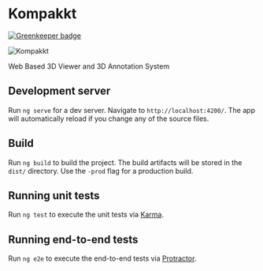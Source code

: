 # Kompakkt

[![Greenkeeper badge](https://badges.greenkeeper.io/DH-Cologne/Kompakkt.svg)](https://greenkeeper.io/)

![Kompakkt](src/assets/img/kompakkt-logo.png)

Web Based 3D Viewer and 3D Annotation System

## Development server

Run `ng serve` for a dev server. Navigate to `http://localhost:4200/`. The app will automatically reload if you change any of the source files.

## Build

Run `ng build` to build the project. The build artifacts will be stored in the `dist/` directory. Use the `-prod` flag for a production build.

## Running unit tests

Run `ng test` to execute the unit tests via [Karma](https://karma-runner.github.io).

## Running end-to-end tests

Run `ng e2e` to execute the end-to-end tests via [Protractor](http://www.protractortest.org/).


